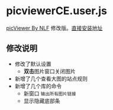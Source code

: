 picviewerCE.user.js
===================

[picViewer By NLF](http://userscripts.org/scripts/show/105741) 修改版。[直接安装地址](https://github.com/ywzhaiqi/userscript/blob/master/picviewerCE/picviewerCE.user.js)

## 修改说明

- 修改了默认设置
    - **双击**图片窗口关闭图片
- 新增了几个查看大图的站点规则
- 新增了几个库的命令
    - 新窗口 `输出所有图片链接`
    - 显示隐藏底部条